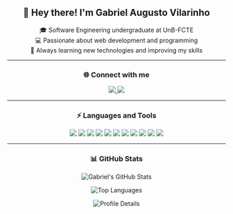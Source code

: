 <h2 align="center">👋 Hey there! I'm Gabriel Augusto Vilarinho</h2>

<p align="center">
  🎓 Software Engineering undergraduate at UnB-FCTE <br/>
  💻 Passionate about web development and programming <br/>
  🚀 Always learning new technologies and improving my skills
</p>

---

<h3 align="center">🌐 Connect with me</h3>

<p align="center">
  <a href="https://www.linkedin.com/in/augustovvrocha/">
    <img src="https://img.shields.io/badge/LinkedIn-%20augustovvrocha-%230A66C2?style=for-the-badge&logo=linkedin&logoColor=white" />
  </a>
  <a href="(https://www.instagram.com/gabrielaugusto.23/)">
    <img src="https://img.shields.io/badge/Instagram-%40gabrielaugusto.23-%23E4405F?style=for-the-badge&logo=instagram&logoColor=white" />
  </a>
</p>

---

<h3 align="center">⚡ Languages and Tools</h3>

<p align="center">
  <img src="https://img.shields.io/badge/-C-00599C?style=for-the-badge&logo=c&logoColor=white" />
  <img src="https://img.shields.io/badge/-Python-3776AB?style=for-the-badge&logo=python&logoColor=white" />
  <img src="https://img.shields.io/badge/-Java-F7DF1E?style=for-the-badge&logo=java&logoColor=black" />
  <img src="https://img.shields.io/badge/-JavaScript-F7DF1E?style=for-the-badge&logo=javascript&logoColor=black" />
  <img src="https://img.shields.io/badge/-PHP-777BB4?style=for-the-badge&logo=php&logoColor=white" />
  <img src="https://img.shields.io/badge/-HTML-E34F26?style=for-the-badge&logo=html5&logoColor=white" />
  <img src="https://img.shields.io/badge/-CSS-1572B6?style=for-the-badge&logo=css3&logoColor=white" />
  <img src="https://img.shields.io/badge/-SQL-4479A1?style=for-the-badge&logo=postgresql&logoColor=white" />
  <img src="https://img.shields.io/badge/-MySQL-4479A1?style=for-the-badge&logo=mysql&logoColor=white" />
  <img src="https://img.shields.io/badge/-Git-F05032?style=for-the-badge&logo=git&logoColor=white" />
  <img src="https://img.shields.io/badge/-GitHub-181717?style=for-the-badge&logo=github&logoColor=white" />
</p>

---

<h3 align="center">📊 GitHub Stats</h3>

<p align="center">
  <img src="https://github-readme-stats.vercel.app/api?username=gabrielaugusto23&theme=algolia&show_icons=true&count_private=true&hide=issues" alt="Gabriel's GitHub Stats" />
</p>

<p align="center">
  <img src="https://github-readme-stats.vercel.app/api/top-langs/?username=gabrielaugusto23&theme=algolia&layout=compact" alt="Top Languages" />
</p>

<p align="center">
  <img src="https://github-profile-summary-cards.vercel.app/api/cards/profile-details?username=gabrielaugusto23&theme=algolia" alt="Profile Details" />
</p>
